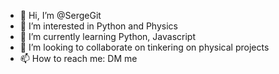 - 👋 Hi, I’m @SergeGit
- 👀 I’m interested in Python and Physics 
- 🌱 I’m currently learning Python, Javascript
- 💞️ I’m looking to collaborate on tinkering on physical projects
- 📫 How to reach me: DM me

<!---
SergeGit/SergeGit is a ✨ special ✨ repository because its `README.md` (this file) appears on your GitHub profile.
You can click the Preview link to take a look at your changes.
--->
